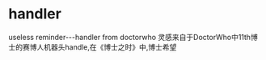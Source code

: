 # handler
useless reminder---handler from doctorwho
灵感来自于DoctorWho中11th博士的赛博人机器头handle,在《博士之时》中,博士希望
